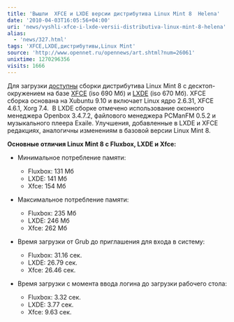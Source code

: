 ```yaml
---
title: 'Вышли  XFCE и LXDE версии дистрибутива Linux Mint 8  Helena'
date: '2010-04-03T16:05:56+04:00'
uri: 'news/vyshli-xfce-i-lxde-versii-distributiva-linux-mint-8-helena'
alias: 
  - 'news/327.html'
tags: 'XFCE,LXDE,дистрибутивы,Linux Mint'
source: 'http://www.opennet.ru/opennews/art.shtml?num=26061'
unixtime: 1270296356
visits: 1666
---
```

Для загрузки [доступны](http://www.linuxmint.com/blog/?p=1340) сборки дистрибутива Linux Mint 8 с десктоп-окружением на базе [XFCE](http://www.linuxmint.com/blog/?p=1340) (iso 690 Мб) и [LXDE](http://www.linuxmint.com/blog/?p=1339) (iso 670 Мб). XFCE сборка основана на Xubuntu 9.10 и включает Linux ядро 2.6.31, XFCE 4.6.1, Xorg 7.4.  В LXDE сборке отмечено использование оконного менеджера Openbox 3.4.7.2, файлового менеджера PCManFM 0.5.2 и музыкального плеера Exaile. Улучшения, добавленные в LXDE и XFCE редакциях, аналогичны изменениям в базовой версии Linux Mint 8.

**Основные отличия Linux Mint 8 с Fluxbox, LXDE и Xfce:**

*   Минимальное потребление памяти:
    *   Fluxbox: 131 Мб
    *   LXDE: 141 Мб
    *   Xfce: 154 Мб
*   Максимальное потребление памяти:
    
    *   Fluxbox: 235 Мб
    *   LXDE: 246 Мб
    *   Xfce: 262 Мб
*   Время загрузки от Grub до приглашения для входа в систему:
    
    *   Fluxbox: 31.16 сек.
    *   LXDE: 26.79 сек.
    *   Xfce: 26.46 сек.
*   Время загрузки с момента ввода логина до загрузки рабочего стола:
    
    *   Fluxbox: 3.32 сек.
    *   LXDE: 3.77 сек.
    *   Xfce: 9.63 сек.
